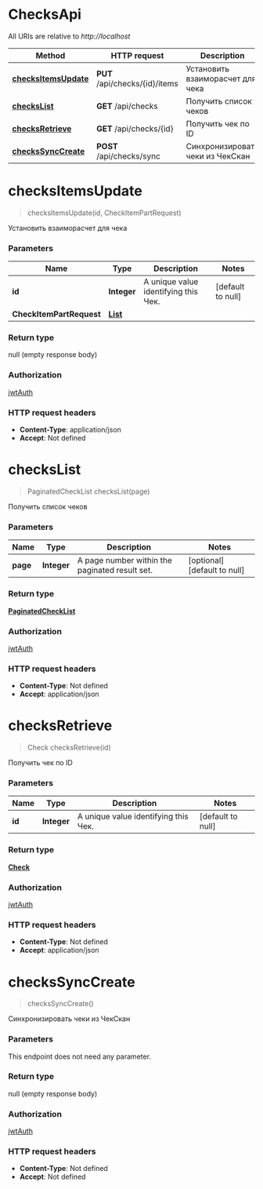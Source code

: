 # ChecksApi

All URIs are relative to *http://localhost*

Method | HTTP request | Description
------------- | ------------- | -------------
[**checksItemsUpdate**](ChecksApi.md#checksItemsUpdate) | **PUT** /api/checks/{id}/items | Установить взаиморасчет для чека
[**checksList**](ChecksApi.md#checksList) | **GET** /api/checks | Получить список чеков
[**checksRetrieve**](ChecksApi.md#checksRetrieve) | **GET** /api/checks/{id} | Получить чек по ID
[**checksSyncCreate**](ChecksApi.md#checksSyncCreate) | **POST** /api/checks/sync | Синхронизировать чеки из ЧекСкан


<a name="checksItemsUpdate"></a>
# **checksItemsUpdate**
> checksItemsUpdate(id, CheckItemPartRequest)

Установить взаиморасчет для чека

### Parameters

Name | Type | Description  | Notes
------------- | ------------- | ------------- | -------------
 **id** | **Integer**| A unique value identifying this Чек. | [default to null]
 **CheckItemPartRequest** | [**List**](../models/CheckItemPartRequest.md)|  |

### Return type

null (empty response body)

### Authorization

[jwtAuth](../index.md#jwtAuth)

### HTTP request headers

- **Content-Type**: application/json
- **Accept**: Not defined

<a name="checksList"></a>
# **checksList**
> PaginatedCheckList checksList(page)

Получить список чеков

### Parameters

Name | Type | Description  | Notes
------------- | ------------- | ------------- | -------------
 **page** | **Integer**| A page number within the paginated result set. | [optional] [default to null]

### Return type

[**PaginatedCheckList**](../models/PaginatedCheckList.md)

### Authorization

[jwtAuth](../index.md#jwtAuth)

### HTTP request headers

- **Content-Type**: Not defined
- **Accept**: application/json

<a name="checksRetrieve"></a>
# **checksRetrieve**
> Check checksRetrieve(id)

Получить чек по ID

### Parameters

Name | Type | Description  | Notes
------------- | ------------- | ------------- | -------------
 **id** | **Integer**| A unique value identifying this Чек. | [default to null]

### Return type

[**Check**](../models/Check.md)

### Authorization

[jwtAuth](../index.md#jwtAuth)

### HTTP request headers

- **Content-Type**: Not defined
- **Accept**: application/json

<a name="checksSyncCreate"></a>
# **checksSyncCreate**
> checksSyncCreate()

Синхронизировать чеки из ЧекСкан

### Parameters
This endpoint does not need any parameter.

### Return type

null (empty response body)

### Authorization

[jwtAuth](../index.md#jwtAuth)

### HTTP request headers

- **Content-Type**: Not defined
- **Accept**: Not defined

